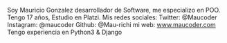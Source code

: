 Soy Mauricio Gonzalez desarrollador de Software, me especializo en POO.
Tengo 17 años, Estudio en Platzi.
Mis redes sociales:
Twitter: @Maucoder
Instagram: @maucoder
Github: @Mau-richi 
mi web: www.maucoder.com
Tengo experiencia en Python3 & Django

